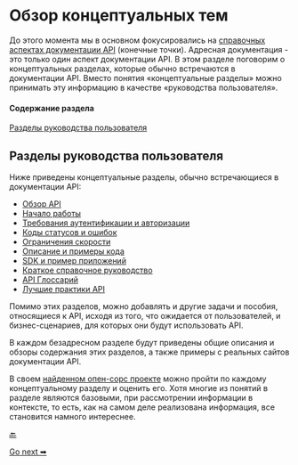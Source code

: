 # Обзор концептуальных тем

До этого момента мы в основном фокусировались на [справочных аспектах документации API](../documenting-api-endpoints/README.md) (конечные точки). Адресная документация - это только один аспект документации API. В этом разделе поговорим о концептуальных разделах, которые обычно встречаются в документации API. Вместо понятия «концептуальные разделы» можно принимать эту информацию в качестве «руководства пользователя».

#### Содержание раздела

[Разделы руководства пользователя](#topics)

<a name="topics"></a>
## Разделы руководства пользователя

Ниже приведены концептуальные разделы, обычно встречающиеся в документации API:

- [Обзор API](API-overview.md)
- [Начало работы](getting-started.md)
- [Требования аутентификации и авторизации](authentication-and-authorization.md)
- [Коды статусов и ошибок](status-error-codes.md)
- [Ограничения скорости](rate-limiting.md)
- [Описание и примеры кода](code-samples.md)
- [SDK и пример приложений](sdks-sample-apps.md)
- [Краткое справочное руководство](quick-reference-guide.md)
- [API Глоссарий](api-glossary.md)
- [Лучшие практики API](best-practices.md)

Помимо этих разделов, можно добавлять и другие задачи и пособия, относящиеся к API, исходя из того, что ожидается от пользователей, и бизнес-сценариев, для которых они будут использовать API.

В каждом безадресном разделе будут приведены общие описания и обзоры содержания этих разделов, а также примеры с реальных сайтов документации API.

В своем [найденном опен-сорс проекте](../documenting-api-endpoints/find-open-source-project.md) можно пройти по каждому концептуальному разделу и оценить его. Хотя многие из понятий в разделе являются базовыми, при рассмотрении информации в контексте, то есть, как на самом деле реализована информация, все становится намного интереснее.

[🔙](README.md)

[Go next ➡](API-overview.md)

